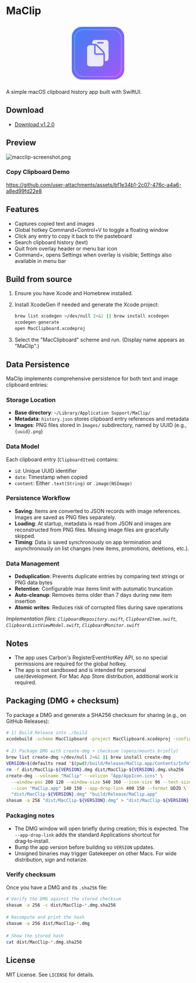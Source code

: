 MaClip
================

<p align="center">
  <img src="assets/maclip-icon.svg" alt="MaClip icon" width="160" height="160" />
</p>

A simple macOS clipboard history app built with SwiftUI.

## Download

- [Download v1.2.0](https://github.com/jokot/mac-clipboard/releases/tag/v1.2.0)

## Preview
![macclip-screenshot.png](https://github.com/user-attachments/assets/b54cba75-8c7f-4851-a0a3-15915e09b24c)

### Copy Clipboard Demo
https://github.com/user-attachments/assets/bf1e34b1-2c07-476c-a4a6-a8ed99fd22e8

## Features
- Captures copied text and images
- Global hotkey Command+Control+V to toggle a floating window
- Click any entry to copy it back to the pasteboard
 - Search clipboard history (text)
 - Quit from overlay header or menu bar icon
 - Command+, opens Settings when overlay is visible; Settings also available in menu bar

## Build from source
1. Ensure you have Xcode and Homebrew installed.
2. Install XcodeGen if needed and generate the Xcode project:

   ```bash
   brew list xcodegen >/dev/null 2>&1 || brew install xcodegen
   xcodegen generate
   open MacClipboard.xcodeproj
   ```

3. Select the "MacClipboard" scheme and run. (Display name appears as "MaClip".)

## Data Persistence

MaClip implements comprehensive persistence for both text and image clipboard entries:

### Storage Location
- **Base directory**: `~/Library/Application Support/MaClip/`
- **Metadata**: `history.json` stores clipboard entry references and metadata
- **Images**: PNG files stored in `Images/` subdirectory, named by UUID (e.g., `{uuid}.png`)

### Data Model
Each clipboard entry (`ClipboardItem`) contains:
- `id`: Unique UUID identifier
- `date`: Timestamp when copied
- `content`: Either `.text(String)` or `.image(NSImage)`

### Persistence Workflow
- **Saving**: Items are converted to JSON records with image references. Images are saved as PNG files separately.
- **Loading**: At startup, metadata is read from JSON and images are reconstructed from PNG files. Missing image files are gracefully skipped.
- **Timing**: Data is saved synchronously on app termination and asynchronously on list changes (new items, promotions, deletions, etc.).

### Data Management
- **Deduplication**: Prevents duplicate entries by comparing text strings or PNG data bytes
- **Retention**: Configurable max items limit with automatic truncation
- **Auto-cleanup**: Removes items older than 7 days during new item insertion
- **Atomic writes**: Reduces risk of corrupted files during save operations

*Implementation files: `ClipboardRepository.swift`, `ClipboardItem.swift`, `ClipboardListViewModel.swift`, `ClipboardMonitor.swift`*

## Notes
- The app uses Carbon's RegisterEventHotKey API, so no special permissions are required for the global hotkey.
- The app is not sandboxed and is intended for personal use/development. For Mac App Store distribution, additional work is required.

## Packaging (DMG + checksum)
To package a DMG and generate a SHA256 checksum for sharing (e.g., on GitHub Releases):

```bash
# 1) Build Release into ./build
xcodebuild -scheme MacClipboard -project MacClipboard.xcodeproj -configuration Release BUILD_DIR=$(pwd)/build clean build

# 2) Package DMG with create-dmg + checksum (opens/mounts briefly)
brew list create-dmg >/dev/null 2>&1 || brew install create-dmg
VERSION=$(defaults read "$(pwd)/build/Release/MaClip.app/Contents/Info" CFBundleShortVersionString)
rm -f dist/MacClip-${VERSION}.dmg dist/MacClip-${VERSION}.dmg.sha256
create-dmg --volname "MaClip" --volicon "App/AppIcon.icns" \
  --window-pos 200 120 --window-size 540 360 --icon-size 96 --text-size 12 \
  --icon "MaClip.app" 140 150 --app-drop-link 400 150 --format UDZO \
  "dist/MacClip-${VERSION}.dmg" "build/Release/MaClip.app"
shasum -a 256 "dist/MacClip-${VERSION}.dmg" > "dist/MacClip-${VERSION}.dmg.sha256"
```

### Packaging notes
- The DMG window will open briefly during creation; this is expected. The `--app-drop-link` adds the standard Applications shortcut for drag‑to‑install.
- Bump the app version before building so `VERSION` updates.
- Unsigned binaries may trigger Gatekeeper on other Macs. For wide distribution, sign and notarize.

### Verify checksum
Once you have a DMG and its `.sha256` file:

```bash
# Verify the DMG against the stored checksum
shasum -a 256 -c dist/MacClip-*.dmg.sha256

# Recompute and print the hash
shasum -a 256 dist/MacClip-*.dmg

# Show the stored hash
cat dist/MacClip-*.dmg.sha256
```


## License
MIT License. See `LICENSE` for details.
